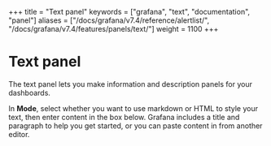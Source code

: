 +++
title = "Text panel"
keywords = ["grafana", "text", "documentation", "panel"]
aliases = ["/docs/grafana/v7.4/reference/alertlist/", "/docs/grafana/v7.4/features/panels/text/"]
weight = 1100
+++

# Text panel

The text panel lets you make information and description panels for your dashboards.

In **Mode**, select whether you want to use markdown or HTML to style your text, then enter content in the box below. Grafana includes a title and paragraph to help you get started, or you can paste content in from another editor.

